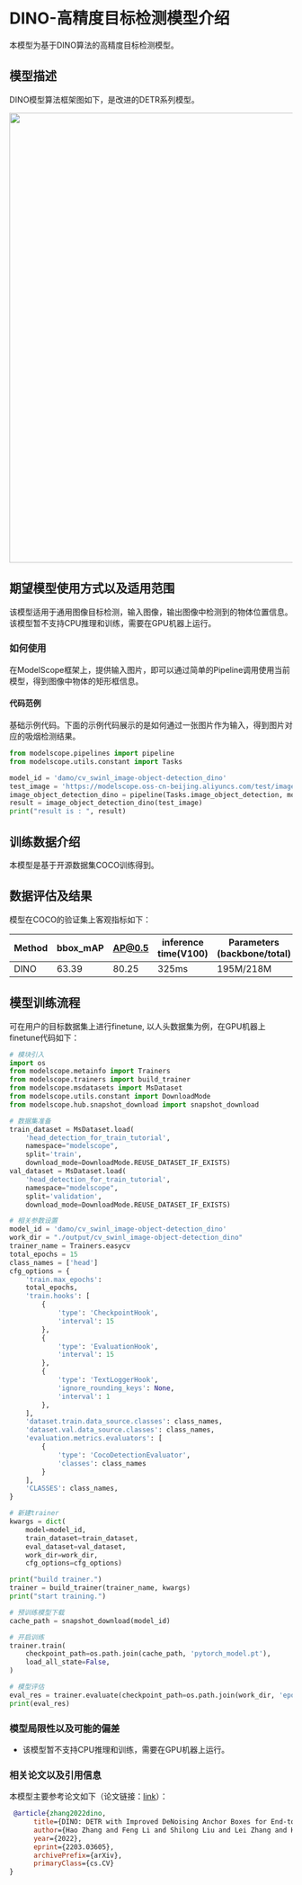 
<!--- 以下model card模型说明部分，请使用中文提供（除了代码，bibtex等部分） --->

# DINO-高精度目标检测模型介绍
本模型为基于DINO算法的高精度目标检测模型。


## 模型描述

DINO模型算法框架图如下，是改进的DETR系列模型。

<img src="assets/dino_framework.jpg" width="800" >


## 期望模型使用方式以及适用范围
该模型适用于通用图像目标检测，输入图像，输出图像中检测到的物体位置信息。
该模型暂不支持CPU推理和训练，需要在GPU机器上运行。

### 如何使用
在ModelScope框架上，提供输入图片，即可以通过简单的Pipeline调用使用当前模型，得到图像中物体的矩形框信息。

#### 代码范例
基础示例代码。下面的示例代码展示的是如何通过一张图片作为输入，得到图片对应的吸烟检测结果。
```python
from modelscope.pipelines import pipeline
from modelscope.utils.constant import Tasks

model_id = 'damo/cv_swinl_image-object-detection_dino'
test_image = 'https://modelscope.oss-cn-beijing.aliyuncs.com/test/images/image_detection.jpg'
image_object_detection_dino = pipeline(Tasks.image_object_detection, model=model_id)
result = image_object_detection_dino(test_image)
print("result is : ", result)
```

## 训练数据介绍
本模型是基于开源数据集COCO训练得到。

## 数据评估及结果
模型在COCO的验证集上客观指标如下：

| Method | bbox_mAP| AP@0.5 | inference time(V100)| Parameters (backbone/total)|
| ------------ | ------------ | ------------ | ------------ | ------------ |
| DINO | 63.39 | 80.25 | 325ms | 195M/218M  |

## 模型训练流程
可在用户的目标数据集上进行finetune, 以人头数据集为例，在GPU机器上finetune代码如下：

```python
# 模块引入
import os
from modelscope.metainfo import Trainers
from modelscope.trainers import build_trainer
from modelscope.msdatasets import MsDataset
from modelscope.utils.constant import DownloadMode
from modelscope.hub.snapshot_download import snapshot_download

# 数据集准备
train_dataset = MsDataset.load(
    'head_detection_for_train_tutorial', 
    namespace="modelscope", 
    split='train', 
    download_mode=DownloadMode.REUSE_DATASET_IF_EXISTS)
val_dataset = MsDataset.load(
    'head_detection_for_train_tutorial', 
    namespace="modelscope", 
    split='validation', 
    download_mode=DownloadMode.REUSE_DATASET_IF_EXISTS)

# 相关参数设置
model_id = 'damo/cv_swinl_image-object-detection_dino'
work_dir = "./output/cv_swinl_image-object-detection_dino"
trainer_name = Trainers.easycv
total_epochs = 15
class_names = ['head']
cfg_options = {
    'train.max_epochs':
    total_epochs,
    'train.hooks': [
        {
            'type': 'CheckpointHook',
            'interval': 15
        },
        {
            'type': 'EvaluationHook',
            'interval': 15
        },
        {
            'type': 'TextLoggerHook',
            'ignore_rounding_keys': None,
            'interval': 1
        },
    ],
    'dataset.train.data_source.classes': class_names,
    'dataset.val.data_source.classes': class_names,
    'evaluation.metrics.evaluators': [
        {
            'type': 'CocoDetectionEvaluator',
            'classes': class_names
        }
    ],
    'CLASSES': class_names,
}

# 新建trainer
kwargs = dict(
    model=model_id,
    train_dataset=train_dataset,
    eval_dataset=val_dataset,
    work_dir=work_dir,
    cfg_options=cfg_options)

print("build trainer.")
trainer = build_trainer(trainer_name, kwargs)
print("start training.")

# 预训练模型下载
cache_path = snapshot_download(model_id)

# 开启训练
trainer.train(
    checkpoint_path=os.path.join(cache_path, 'pytorch_model.pt'),
    load_all_state=False,
)

# 模型评估
eval_res = trainer.evaluate(checkpoint_path=os.path.join(work_dir, 'epoch_15.pth'))
print(eval_res)
```

### 模型局限性以及可能的偏差
- 该模型暂不支持CPU推理和训练，需要在GPU机器上运行。

### 相关论文以及引用信息
本模型主要参考论文如下（论文链接：[link](https://arxiv.org/abs/2203.03605)）：

```BibTeX
 @article{zhang2022dino,
      title={DINO: DETR with Improved DeNoising Anchor Boxes for End-to-End Object Detection},
      author={Hao Zhang and Feng Li and Shilong Liu and Lei Zhang and Hang Su and Jun Zhu and Lionel M. Ni and Heung-Yeung Shum},
      year={2022},
      eprint={2203.03605},
      archivePrefix={arXiv},
      primaryClass={cs.CV}
}
```
